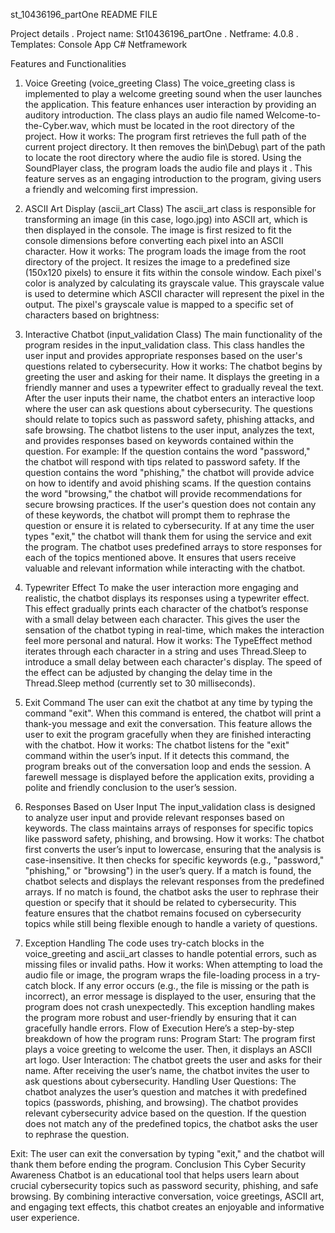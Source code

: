 st_10436196_partOne
README FILE

  Project details
. Project name: St10436196_partOne
. Netframe: 4.0.8
. Templates: Console App C# Netframework

Features and Functionalities
1. Voice Greeting (voice_greeting Class)
The voice_greeting class is implemented to play a welcome greeting sound when the user launches the application. This feature enhances user interaction by providing an auditory introduction. The class plays an audio file named Welcome-to-the-Cyber.wav, which must be located in the root directory of the project.
How it works:
The program first retrieves the full path of the current project directory.
It then removes the bin\Debug\ part of the path to locate the root directory where the audio file is stored.
Using the SoundPlayer class, the program loads the audio file and plays it .
This feature serves as an engaging introduction to the program, giving users a friendly and welcoming first impression.

2. ASCII Art Display (ascii_art Class)
The ascii_art class is responsible for transforming an image (in this case, logo.jpg) into ASCII art, which is then displayed in the console. The image is first resized to fit the console dimensions before converting each pixel into an ASCII character.
How it works:
The program loads the image from the root directory of the project.
It resizes the image to a predefined size (150x120 pixels) to ensure it fits within the console window.
Each pixel's color is analyzed by calculating its grayscale value. This grayscale value is used to determine which ASCII character will represent the pixel in the output.
The pixel's grayscale value is mapped to a specific set of characters based on brightness:


3. Interactive Chatbot (input_validation Class)
The main functionality of the program resides in the input_validation class. This class handles the user input and provides appropriate responses based on the user's questions related to cybersecurity.
How it works:
The chatbot begins by greeting the user and asking for their name. It displays the greeting in a friendly manner and uses a typewriter effect to gradually reveal the text.
After the user inputs their name, the chatbot enters an interactive loop where the user can ask questions about cybersecurity. The questions should relate to topics such as password safety, phishing attacks, and safe browsing.
The chatbot listens to the user input, analyzes the text, and provides responses based on keywords contained within the question.
For example:
If the question contains the word "password," the chatbot will respond with tips related to password safety.
If the question contains the word "phishing," the chatbot will provide advice on how to identify and avoid phishing scams.
If the question contains the word "browsing," the chatbot will provide recommendations for secure browsing practices.
If the user's question does not contain any of these keywords, the chatbot will prompt them to rephrase the question or ensure it is related to cybersecurity.
If at any time the user types "exit," the chatbot will thank them for using the service and exit the program.
The chatbot uses predefined arrays to store responses for each of the topics mentioned above. It ensures that users receive valuable and relevant information while interacting with the chatbot.

4. Typewriter Effect
To make the user interaction more engaging and realistic, the chatbot displays its responses using a typewriter effect. This effect gradually prints each character of the chatbot’s response with a small delay between each character. This gives the user the sensation of the chatbot typing in real-time, which makes the interaction feel more personal and natural.
How it works:
The TypeEffect method iterates through each character in a string and uses Thread.Sleep to introduce a small delay between each character's display.
The speed of the effect can be adjusted by changing the delay time in the Thread.Sleep method (currently set to 30 milliseconds).

5. Exit Command
The user can exit the chatbot at any time by typing the command "exit". When this command is entered, the chatbot will print a thank-you message and exit the conversation. This feature allows the user to exit the program gracefully when they are finished interacting with the chatbot.
How it works:
The chatbot listens for the "exit" command within the user’s input. If it detects this command, the program breaks out of the conversation loop and ends the session.
A farewell message is displayed before the application exits, providing a polite and friendly conclusion to the user’s session.

6. Responses Based on User Input
The input_validation class is designed to analyze user input and provide relevant responses based on keywords. The class maintains arrays of responses for specific topics like password safety, phishing, and browsing.
How it works:
The chatbot first converts the user’s input to lowercase, ensuring that the analysis is case-insensitive.
It then checks for specific keywords (e.g., "password," "phishing," or "browsing") in the user’s query.
If a match is found, the chatbot selects and displays the relevant responses from the predefined arrays.
If no match is found, the chatbot asks the user to rephrase their question or specify that it should be related to cybersecurity.
This feature ensures that the chatbot remains focused on cybersecurity topics while still being flexible enough to handle a variety of questions.

7. Exception Handling
The code uses try-catch blocks in the voice_greeting and ascii_art classes to handle potential errors, such as missing files or invalid paths.
How it works:
When attempting to load the audio file or image, the program wraps the file-loading process in a try-catch block.
If any error occurs (e.g., the file is missing or the path is incorrect), an error message is displayed to the user, ensuring that the program does not crash unexpectedly.
This exception handling makes the program more robust and user-friendly by ensuring that it can gracefully handle errors.
Flow of Execution
Here’s a step-by-step breakdown of how the program runs:
Program Start:
The program first plays a voice greeting to welcome the user.
Then, it displays an ASCII art logo.
User Interaction:
The chatbot greets the user and asks for their name.
After receiving the user’s name, the chatbot invites the user to ask questions about cybersecurity.
Handling User Questions:
The chatbot analyzes the user’s question and matches it with predefined topics (passwords, phishing, and browsing).
The chatbot provides relevant cybersecurity advice based on the question.
If the question does not match any of the predefined topics, the chatbot asks the user to rephrase the question.


Exit:
The user can exit the conversation by typing "exit," and the chatbot will thank them before ending the program.
Conclusion
This Cyber Security Awareness Chatbot is an educational tool that helps users learn about crucial cybersecurity topics such as password security, phishing, and safe browsing. By combining interactive conversation, voice greetings, ASCII art, and engaging text effects, this chatbot creates an enjoyable and informative user experience. 


